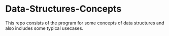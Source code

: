 # Data-Structures-Concepts

This repo consists of the program for some concepts of data structures and also includes some typical usecases.
